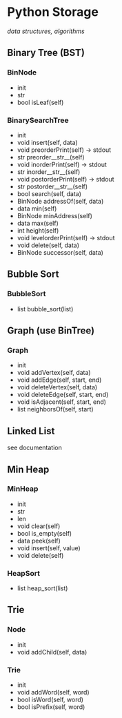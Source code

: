 # Python Storage
*data structures, algorithms*

## Binary Tree (BST)
### BinNode
- init
- str
- bool isLeaf(self)
### BinarySearchTree
- init
- void insert(self, data)
- void preorderPrint(self) -> stdout
- str preorder__str__(self)
- void inorderPrint(self) -> stdout
- str inorder__str__(self)
- void postorderPrint(self) -> stdout
- str postorder__str__(self)
- bool search(self, data)
- BinNode addressOf(self, data)
- data min(self)
- BinNode minAddress(self)
- data max(self)
- int height(self)
- void levelorderPrint(self) -> stdout
- void delete(self, data)
- BinNode successor(self, data)

## Bubble Sort
### BubbleSort
- list bubble_sort(list)

## Graph (use BinTree)
### Graph
- init
- void addVertex(self, data)
- void addEdge(self, start, end)
- void deleteVertex(self, data)
- void deleteEdge(self, start, end)
- void isAdjacent(self, start, end)
- list neighborsOf(self, start)

## Linked List
see documentation

## Min Heap
### MinHeap
- init
- str
- len
- void clear(self)
- bool is_empty(self)
- data peek(self)
- void insert(self, value)
- void delete(self)
### HeapSort
- list heap_sort(list)

## Trie
### Node
- init
- void addChild(self, data)
### Trie
- init
- void addWord(self, word)
- bool isWord(self, word)
- bool isPrefix(self, word)

